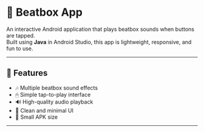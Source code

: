 # 🎵 Beatbox App

An interactive Android application that plays beatbox sounds when buttons are tapped.  
Built using **Java** in Android Studio, this app is lightweight, responsive, and fun to use.

---

## 📱 Features
- 🎶 Multiple beatbox sound effects
- 🖱 Simple tap-to-play interface
- 🔊 High-quality audio playback
- 🎨 Clean and minimal UI
- 📂 Small APK size

---